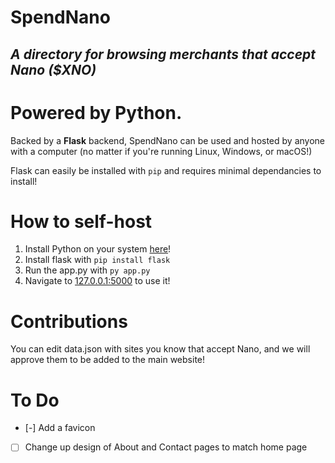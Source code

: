 # SpendNano
## *A directory for browsing merchants that accept Nano ($XNO)*

# Powered by Python.
Backed by a **Flask** backend, SpendNano can be used and hosted by anyone with a computer (no matter if you're running Linux, Windows, or macOS!)

Flask can easily be installed with ``pip`` and requires minimal dependancies to install!

# How to self-host
1. Install Python on your system [here](https://python.org)!
2. Install flask with `pip install flask`
3. Run the app.py with `py app.py`
4. Navigate to [127.0.0.1:5000](http://127.0.0.1:5000) to use it!

# Contributions
You can edit data.json with sites you know that accept Nano, and we will approve them to be added to the main website!

# To Do
- [-] Add a favicon
- [ ] Change up design of About and Contact pages to match home page
